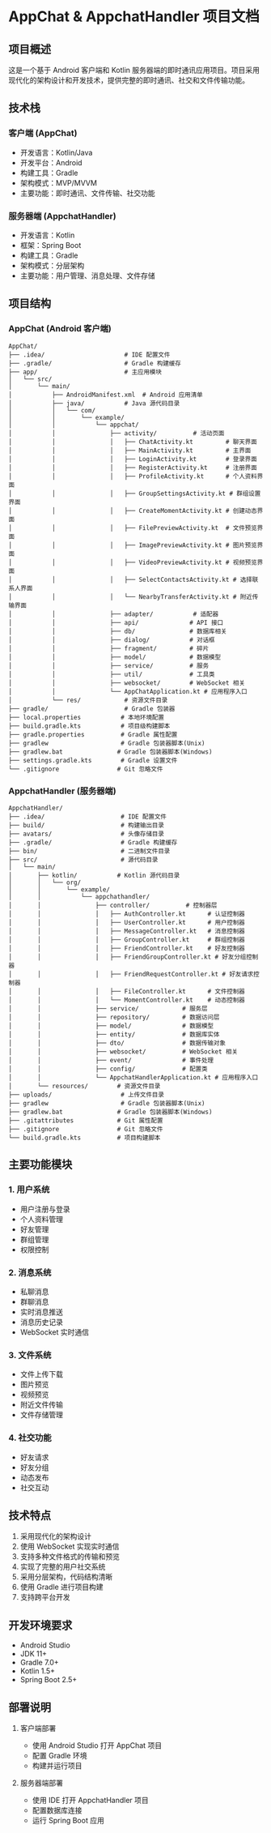 # AppChat & AppchatHandler 项目文档

## 项目概述
这是一个基于 Android 客户端和 Kotlin 服务器端的即时通讯应用项目。项目采用现代化的架构设计和开发技术，提供完整的即时通讯、社交和文件传输功能。

## 技术栈
### 客户端 (AppChat)
- 开发语言：Kotlin/Java
- 开发平台：Android
- 构建工具：Gradle
- 架构模式：MVP/MVVM
- 主要功能：即时通讯、文件传输、社交功能

### 服务器端 (AppchatHandler)
- 开发语言：Kotlin
- 框架：Spring Boot
- 构建工具：Gradle
- 架构模式：分层架构
- 主要功能：用户管理、消息处理、文件存储

## 项目结构

### AppChat (Android 客户端)
```
AppChat/
├── .idea/                      # IDE 配置文件
├── .gradle/                    # Gradle 构建缓存
├── app/                        # 主应用模块
│   └── src/
│       └── main/
│           ├── AndroidManifest.xml  # Android 应用清单
│           ├── java/           # Java 源代码目录
│           │   └── com/
│           │       └── example/
│           │           └── appchat/
│           │               ├── activity/          # 活动页面
│           │               │   ├── ChatActivity.kt         # 聊天界面
│           │               │   ├── MainActivity.kt         # 主界面
│           │               │   ├── LoginActivity.kt        # 登录界面
│           │               │   ├── RegisterActivity.kt     # 注册界面
│           │               │   ├── ProfileActivity.kt      # 个人资料界面
│           │               │   ├── GroupSettingsActivity.kt # 群组设置界面
│           │               │   ├── CreateMomentActivity.kt # 创建动态界面
│           │               │   ├── FilePreviewActivity.kt  # 文件预览界面
│           │               │   ├── ImagePreviewActivity.kt # 图片预览界面
│           │               │   ├── VideoPreviewActivity.kt # 视频预览界面
│           │               │   ├── SelectContactsActivity.kt # 选择联系人界面
│           │               │   └── NearbyTransferActivity.kt # 附近传输界面
│           │               ├── adapter/           # 适配器
│           │               ├── api/              # API 接口
│           │               ├── db/               # 数据库相关
│           │               ├── dialog/           # 对话框
│           │               ├── fragment/         # 碎片
│           │               ├── model/            # 数据模型
│           │               ├── service/          # 服务
│           │               ├── util/             # 工具类
│           │               ├── websocket/        # WebSocket 相关
│           │               └── AppChatApplication.kt # 应用程序入口
│           └── res/            # 资源文件目录
├── gradle/                     # Gradle 包装器
├── local.properties           # 本地环境配置
├── build.gradle.kts           # 项目级构建脚本
├── gradle.properties          # Gradle 属性配置
├── gradlew                    # Gradle 包装器脚本(Unix)
├── gradlew.bat               # Gradle 包装器脚本(Windows)
├── settings.gradle.kts        # Gradle 设置文件
└── .gitignore                # Git 忽略文件
```

### AppchatHandler (服务器端)
```
AppchatHandler/
├── .idea/                     # IDE 配置文件
├── build/                     # 构建输出目录
├── avatars/                   # 头像存储目录
├── .gradle/                   # Gradle 构建缓存
├── bin/                       # 二进制文件目录
├── src/                       # 源代码目录
│   └── main/
│       ├── kotlin/           # Kotlin 源代码目录
│       │   └── org/
│       │       └── example/
│       │           └── appchathandler/
│       │               ├── controller/          # 控制器层
│       │               │   ├── AuthController.kt      # 认证控制器
│       │               │   ├── UserController.kt      # 用户控制器
│       │               │   ├── MessageController.kt   # 消息控制器
│       │               │   ├── GroupController.kt     # 群组控制器
│       │               │   ├── FriendController.kt    # 好友控制器
│       │               │   ├── FriendGroupController.kt # 好友分组控制器
│       │               │   ├── FriendRequestController.kt # 好友请求控制器
│       │               │   ├── FileController.kt      # 文件控制器
│       │               │   └── MomentController.kt    # 动态控制器
│       │               ├── service/            # 服务层
│       │               ├── repository/         # 数据访问层
│       │               ├── model/              # 数据模型
│       │               ├── entity/             # 数据库实体
│       │               ├── dto/                # 数据传输对象
│       │               ├── websocket/          # WebSocket 相关
│       │               ├── event/              # 事件处理
│       │               ├── config/             # 配置类
│       │               └── AppchatHandlerApplication.kt # 应用程序入口
│       └── resources/        # 资源文件目录
├── uploads/                   # 上传文件目录
├── gradlew                    # Gradle 包装器脚本(Unix)
├── gradlew.bat               # Gradle 包装器脚本(Windows)
├── .gitattributes            # Git 属性配置
├── .gitignore                # Git 忽略文件
└── build.gradle.kts          # 项目构建脚本
```

## 主要功能模块

### 1. 用户系统
- 用户注册与登录
- 个人资料管理
- 好友管理
- 群组管理
- 权限控制

### 2. 消息系统
- 私聊消息
- 群聊消息
- 实时消息推送
- 消息历史记录
- WebSocket 实时通信

### 3. 文件系统
- 文件上传下载
- 图片预览
- 视频预览
- 附近文件传输
- 文件存储管理

### 4. 社交功能
- 好友请求
- 好友分组
- 动态发布
- 社交互动

## 技术特点
1. 采用现代化的架构设计
2. 使用 WebSocket 实现实时通信
3. 支持多种文件格式的传输和预览
4. 实现了完整的用户社交系统
5. 采用分层架构，代码结构清晰
6. 使用 Gradle 进行项目构建
7. 支持跨平台开发

## 开发环境要求
- Android Studio
- JDK 11+
- Gradle 7.0+
- Kotlin 1.5+
- Spring Boot 2.5+

## 部署说明
1. 客户端部署
   - 使用 Android Studio 打开 AppChat 项目
   - 配置 Gradle 环境
   - 构建并运行项目

2. 服务器端部署
   - 使用 IDE 打开 AppchatHandler 项目
   - 配置数据库连接
   - 运行 Spring Boot 应用 
